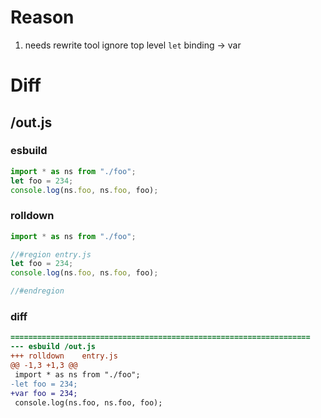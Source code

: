 # Reason
1. needs rewrite tool ignore top level `let` binding -> var
# Diff
## /out.js
### esbuild
```js
import * as ns from "./foo";
let foo = 234;
console.log(ns.foo, ns.foo, foo);
```
### rolldown
```js
import * as ns from "./foo";

//#region entry.js
let foo = 234;
console.log(ns.foo, ns.foo, foo);

//#endregion

```
### diff
```diff
===================================================================
--- esbuild	/out.js
+++ rolldown	entry.js
@@ -1,3 +1,3 @@
 import * as ns from "./foo";
-let foo = 234;
+var foo = 234;
 console.log(ns.foo, ns.foo, foo);

```